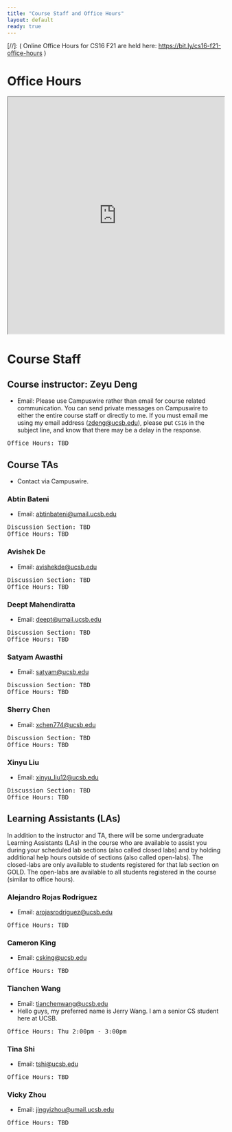 ```yaml
---
title: "Course Staff and Office Hours"
layout: default
ready: true
---
```


[//]: ( Online Office Hours for CS16 F21 are held here: <https://bit.ly/cs16-f21-office-hours> )

<style>
 iframe { width: 100%; height: 550px; }
</style>


# Office Hours


<iframe src="https://docs.google.com/spreadsheets/d/e/2PACX-1vQaXXFzFDeTAb4D-I0y8SBMUKJcTMZQHG78kaQ8DqsxsnMg4IPuutC0837auu9mpDYY_U04WWrGWPj4/pubhtml?gid=0&single=true"></iframe>


# Course Staff<a name="staff"></a>

## Course instructor: Zeyu Deng

* Email: Please use Campuswire rather than email for course related communication.  You can send private messages on Campuswire to either the entire course staff or directly to me. If you must email me using my email address (zdeng@ucsb.edu), please put `CS16` in the subject line, and know that there may be a delay in the response.
<pre>
Office Hours: TBD
</pre>


## Course TAs
* Contact via Campuswire.

### Abtin Bateni
* Email: abtinbateni@umail.ucsb.edu
<pre>
Discussion Section: TBD
Office Hours: TBD
</pre>

### Avishek De
* Email: avishekde@ucsb.edu
<pre>
Discussion Section: TBD
Office Hours: TBD
</pre>

### Deept Mahendiratta
* Email: deept@umail.ucsb.edu
<pre>
Discussion Section: TBD
Office Hours: TBD
</pre>

### Satyam Awasthi
* Email: satyam@ucsb.edu
<pre>
Discussion Section: TBD
Office Hours: TBD
</pre>

### Sherry Chen
* Email: xchen774@ucsb.edu
<pre>
Discussion Section: TBD
Office Hours: TBD
</pre>

### Xinyu Liu
* Email: xinyu_liu12@ucsb.edu
<pre>
Discussion Section: TBD
Office Hours: TBD
</pre>

## Learning Assistants (LAs)
In addition to the instructor and TA, there will be some undergraduate Learning Assistants (LAs) in the course who are available to assist you during your scheduled lab sections (also called closed labs) and by holding additional help hours outside of sections (also called open-labs). The closed-labs are only available to students registered for that lab section on GOLD. The open-labs are available to all students registered in the course (similar to office hours).

### Alejandro Rojas Rodriguez
* Email: arojasrodriguez@ucsb.edu
<pre>
Office Hours: TBD
</pre>

### Cameron King
* Email: csking@ucsb.edu
<pre>
Office Hours: TBD
</pre>

### Tianchen Wang
* Email: tianchenwang@ucsb.edu
* Hello guys, my preferred name is Jerry Wang. I am a senior CS student here at UCSB.
<pre>
Office Hours: Thu 2:00pm - 3:00pm
</pre>

### Tina Shi
* Email: tshi@ucsb.edu
<pre>
Office Hours: TBD
</pre>

### Vicky Zhou
* Email: jingyizhou@umail.ucsb.edu
<pre>
Office Hours: TBD
</pre>


